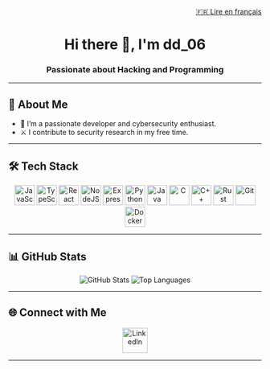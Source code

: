 <p align="right">
  <a href="./README.fr.md">🇫🇷 Lire en français</a>
</p>
<h1 align="center">Hi there 👋, I'm dd_06</h1>
<h3 align="center">Passionate about Hacking and Programming</h3>

---

## 🧠 About Me

- 🎯 I’m a passionate developer and cybersecurity enthusiast.
- ⚔️ I contribute to security research in my free time.

---

## 🛠️ Tech Stack

<p align="center">
  <img src="https://cdn.jsdelivr.net/gh/devicons/devicon/icons/javascript/javascript-original.svg" width="40" alt="JavaScript"/>
  <img src="https://cdn.jsdelivr.net/gh/devicons/devicon/icons/typescript/typescript-original.svg" width="40" alt="TypeScript"/>
  <img src="https://cdn.jsdelivr.net/gh/devicons/devicon/icons/react/react-original.svg" width="40" alt="React"/>
  <img src="https://cdn.jsdelivr.net/gh/devicons/devicon/icons/nodejs/nodejs-plain-wordmark.svg" width="40" alt="NodeJS"/>
  <img src="https://cdn.jsdelivr.net/gh/devicons/devicon/icons/express/express-original-wordmark.svg" width="40" alt="Express"/>
  <img src="https://cdn.jsdelivr.net/gh/devicons/devicon/icons/python/python-original.svg" width="40" alt="Python"/>
  <img src="https://cdn.jsdelivr.net/gh/devicons/devicon/icons/java/java-original.svg" width="40" alt="Java"/>
  <img src="https://cdn.jsdelivr.net/gh/devicons/devicon/icons/c/c-original.svg" width="40" alt="C"/>
  <img src="https://cdn.jsdelivr.net/gh/devicons/devicon/icons/cplusplus/cplusplus-original.svg" width="40" alt="C++"/>
  <img src="https://cdn.jsdelivr.net/gh/devicons/devicon/icons/rust/rust-original.svg" width="40" alt="Rust"/>
  <img src="https://cdn.jsdelivr.net/gh/devicons/devicon/icons/git/git-original.svg" width="40" alt="Git"/>
  <img src="https://cdn.jsdelivr.net/gh/devicons/devicon/icons/docker/docker-plain-wordmark.svg" width="40" alt="Docker"/>
</p>

---

## 📊 GitHub Stats

<p align="center">
  <img src="https://github-readme-stats.vercel.app/api?username=dd060606&show_icons=true&theme=tokyonight" alt="GitHub Stats"/>
  <img src="https://github-readme-stats.vercel.app/api/top-langs/?username=dd060606&layout=compact&theme=tokyonight" alt="Top Languages"/>
</p>

---

## 🌐 Connect with Me

<p align="center">
  <a href="https://linkedin.com/in/dorian-desmars" target="_blank">
    <img src="https://cdn.jsdelivr.net/gh/devicons/devicon/icons/linkedin/linkedin-original.svg" width="50" alt="LinkedIn"/>
  </a>
</p>

---
